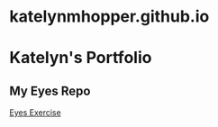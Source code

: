 # katelynmhopper.github.io
# Katelyn's Portfolio

## My Eyes Repo
<a href="https://github.com/katelynmhopper/Eyes"> Eyes Exercise </a>

  
  

